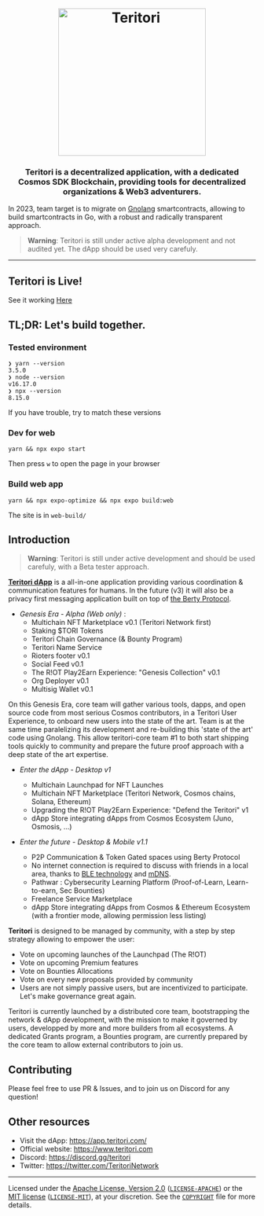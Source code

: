 
<h1 align="center">
  <img src="https://i.postimg.cc/C1zJ8fmM/Twitter-Original-Header-Dots-curvemode.png" alt="Teritori" title="Teritori" height="300px" />
</h1>

<h3 align="center"> Teritori is a decentralized application, with a dedicated Cosmos SDK Blockchain, providing tools for decentralized organizations & Web3 adventurers.</h3> 

In 2023, team target is to migrate on [Gnolang](https://www.gnoland.space/docs/what-is-gno) smartcontracts, allowing to build smartcontracts in Go, with a robust and radically transparent approach.

> **Warning**: Teritori is still under active alpha development and not audited yet. The dApp should be used very carefuly.

---
## Teritori is Live!

See it working [Here](https://app.teritori.com/)

## TL;DR: Let's build together.

### Tested environment

```
❯ yarn --version
3.5.0
❯ node --version
v16.17.0
❯ npx --version
8.15.0
```

If you have trouble, try to match these versions

### Dev for web

```
yarn && npx expo start
```

Then press `w` to open the page in your browser

### Build web app

```
yarn && npx expo-optimize && npx expo build:web
```

The site is in `web-build/`

## Introduction

> **Warning**: Teritori is still under active development and should be used carefuly, with a Beta tester approach.

**[Teritori dApp](https://app.teritori.com/)** is a all-in-one application providing various coordination & communication features for humans. 
In the future (v3) it will also be a privacy first messaging application built on top of [the Berty Protocol](https://berty.tech/docs/protocol/).

- *Genesis Era - Alpha (Web only)* :
    - Multichain NFT Marketplace v0.1 (Teritori Network first)
    - Staking $TORI Tokens 
    - Teritori Chain Governance (& Bounty Program)
    - Teritori Name Service
    - Rioters footer v0.1
    - Social Feed v0.1
    - The R!OT Play2Earn Experience: "Genesis Collection" v0.1
    - Org Deployer v0.1
    - Multisig Wallet v0.1
    
On this Genesis Era, core team will gather various tools, dapps, and open source code from most serious Cosmos contributors, in a Teritori User Experience, to onboard new users into the state of the art. Team is at the same time paralelizing its development and re-building this 'state of the art' code using Gnolang. This allow teritori-core team #1 to both start shipping tools quickly to community and prepare the future proof approach with a deep state of the art expertise.

- *Enter the dApp - Desktop v1* 
    - Multichain Launchpad for NFT Launches
    - Multichain NFT Marketplace (Teritori Network, Cosmos chains, Solana, Ethereum)
    - Upgrading the R!OT Play2Earn Experience: "Defend the Teritori" v1
    - dApp Store integrating dApps from Cosmos Ecosystem (Juno, Osmosis, ...)

- *Enter the future - Desktop & Mobile v1.1*
    - P2P Communication & Token Gated spaces using Berty Protocol
    - No internet connection is required to discuss with friends in a local area, thanks to [BLE technology](https://en.wikipedia.org/wiki/Bluetooth_Low_Energy) and [mDNS](https://en.wikipedia.org/wiki/Multicast_DNS).
    - Pathwar : Cybersecurity Learning Platform (Proof-of-Learn, Learn-to-earn, Sec Bounties)
    - Freelance Service Marketplace 
    - dApp Store integrating dApps from Cosmos & Ethereum Ecosystem (with a frontier mode, allowing permission less listing)



**Teritori** is designed to be managed by community, with a step by step strategy allowing to empower the user:

- Vote on upcoming launches of the Launchpad (The R!OT)
- Vote on upcoming Premium features
- Vote on Bounties Allocations
- Vote on every new proposals provided by community 
- Users are not simply passive users, but are incentivized to participate. Let's make governance great again.

Teritori is currently launched by a distributed core team, bootstrapping the network & dApp development, with the mission to make it governed by users, developped by more and more builders from all ecosystems. 
A dedicated Grants program, a Bounties program, are currently prepared by the core team to allow external contributors to join us.


## Contributing

Please feel free to use PR & Issues, and to join us on Discord for any question!

## Other resources

- Visit the dApp: https://app.teritori.com/
- Official website: https://www.teritori.com
- Discord: https://discord.gg/teritori
- Twitter: https://twitter.com/TeritoriNetwork

___

Licensed under the [Apache License, Version 2.0](https://www.apache.org/licenses/LICENSE-2.0) ([`LICENSE-APACHE`](LICENSE-APACHE)) or the [MIT license](https://opensource.org/licenses/MIT) ([`LICENSE-MIT`](LICENSE-MIT)), at your discretion. See the [`COPYRIGHT`](COPYRIGHT) file for more details.

